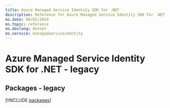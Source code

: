 ```yaml
---
title: Azure Managed Service Identity SDK for .NET
description: Reference for Azure Managed Service Identity SDK for .NET
ms.date: 04/02/2024
ms.topic: reference
ms.devlang: dotnet
ms.service: managedserviceidentity
---
```

# Azure Managed Service Identity SDK for .NET - legacy
## Packages - legacy
[!INCLUDE [packages](managed-service-identity-index.md)]
